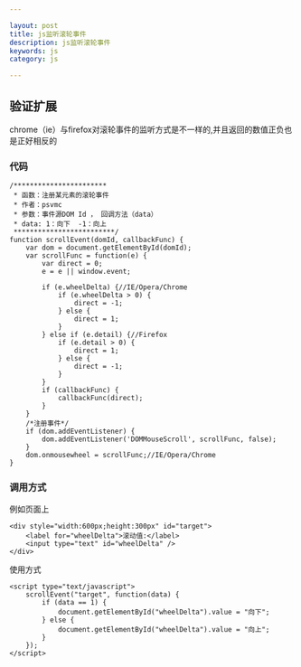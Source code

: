 ```yaml
---

layout: post
title: js监听滚轮事件
description: js监听滚轮事件
keywords: js
category: js

---
```


## 验证扩展

chrome（ie）与firefox对滚轮事件的监听方式是不一样的,并且返回的数值正负也是正好相反的

### 代码
	/*********************** 
	 * 函数：注册某元素的滚轮事件 
	 * 作者：psvmc
	 * 参数：事件源DOM Id ， 回调方法（data） 
	 * data: 1：向下  -1：向上 
	 *************************/
	function scrollEvent(domId, callbackFunc) {
		var dom = document.getElementById(domId);
		var scrollFunc = function(e) {
			var direct = 0;
			e = e || window.event;
	
			if (e.wheelDelta) {//IE/Opera/Chrome 
				if (e.wheelDelta > 0) {
					direct = -1;
				} else {
					direct = 1;
				}
			} else if (e.detail) {//Firefox 
				if (e.detail > 0) {
					direct = 1;
				} else {
					direct = -1;
				}
			}
			if (callbackFunc) {
				callbackFunc(direct);
			}
		}
		/*注册事件*/
		if (dom.addEventListener) {
			dom.addEventListener('DOMMouseScroll', scrollFunc, false);
		}
		dom.onmousewheel = scrollFunc;//IE/Opera/Chrome
	}
### 调用方式

例如页面上

	<div style="width:600px;height:300px" id="target">
		<label for="wheelDelta">滚动值:</label>
		<input type="text" id="wheelDelta" />
	</div>

使用方式

	<script type="text/javascript">
		scrollEvent("target", function(data) {
			if (data == 1) {
				document.getElementById("wheelDelta").value = "向下";
			} else {
				document.getElementById("wheelDelta").value = "向上";
			}
		});
	</script>
